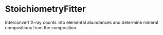 StoichiometryFitter
====================

Interconvert X-ray counts into elemental abundances and determine mineral compositions from the composition.
